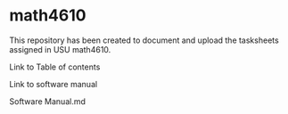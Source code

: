 # math4610

This repository has been created to document and upload the tasksheets assigned in USU math4610.

Link to Table of contents

Link to software manual

Software Manual.md
